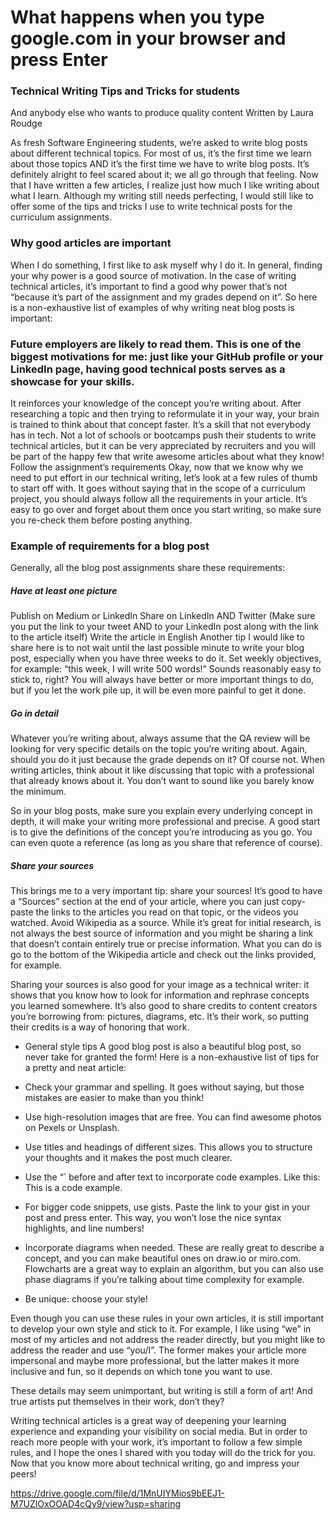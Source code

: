 # What happens when you type google.com in your browser and press Enter


### Technical Writing Tips and Tricks for students


And anybody else who wants to produce quality content
Written by Laura Roudge





As fresh Software Engineering students, we’re asked to write blog posts about different technical topics. For most of us, it’s the first time we learn about those topics AND it’s the first time we have to write blog posts. It’s definitely alright to feel scared about it; we all go through that feeling. Now that I have written a few articles, I realize just how much I like writing about what I learn. Although my writing still needs perfecting, I would still like to offer some of the tips and tricks I use to write technical posts for the curriculum assignments.

### Why good articles are important
When I do something, I first like to ask myself why I do it. In general, finding your why power is a good source of motivation. In the case of writing technical articles, it’s important to find a good why power that’s not “because it’s part of the assignment and my grades depend on it”. So here is a non-exhaustive list of examples of why writing neat blog posts is important:

### Future employers are likely to read them. This is one of the biggest motivations for me: just like your GitHub profile or your LinkedIn page, having good technical posts serves as a showcase for your skills.
It reinforces your knowledge of the concept you’re writing about. After researching a topic and then trying to reformulate it in your way, your brain is trained to think about that concept faster.
It’s a skill that not everybody has in tech. Not a lot of schools or bootcamps push their students to write technical articles, but it can be very appreciated by recruiters and you will be part of the happy few that write awesome articles about what they know!
Follow the assignment’s requirements
Okay, now that we know why we need to put effort in our technical writing, let’s look at a few rules of thumb to start off with. It goes without saying that in the scope of a curriculum project, you should always follow all the requirements in your article. It’s easy to go over and forget about them once you start writing, so make sure you re-check them before posting anything.


 ### Example of requirements for a blog post

Generally, all the blog post assignments share these requirements:

##### Have at least one picture
Publish on Medium or LinkedIn
Share on LinkedIn AND Twitter (Make sure you put the link to your tweet AND to your LinkedIn post along with the link to the article itself)
Write the article in English
Another tip I would like to share here is to not wait until the last possible minute to write your blog post, especially when you have three weeks to do it. Set weekly objectives, for example: “this week, I will write 500 words!” Sounds reasonably easy to stick to, right? You will always have better or more important things to do, but if you let the work pile up, it will be even more painful to get it done.

##### Go in detail
Whatever you’re writing about, always assume that the QA review will be looking for very specific details on the topic you’re writing about. Again, should you do it just because the grade depends on it? Of course not. When writing articles, think about it like discussing that topic with a professional that already knows about it. You don’t want to sound like you barely know the minimum.

So in your blog posts, make sure you explain every underlying concept in depth, it will make your writing more professional and precise. A good start is to give the definitions of the concept you’re introducing as you go. You can even quote a reference (as long as you share that reference of course).

##### Share your sources
This brings me to a very important tip: share your sources! It’s good to have a “Sources” section at the end of your article, where you can just copy-paste the links to the articles you read on that topic, or the videos you watched. Avoid Wikipedia as a source. While it’s great for initial research, is not always the best source of information and you might be sharing a link that doesn’t contain entirely true or precise information. What you can do is go to the bottom of the Wikipedia article and check out the links provided, for example.

Sharing your sources is also good for your image as a technical writer: it shows that you know how to look for information and rephrase concepts you learned somewhere. It’s also good to share credits to content creators you’re borrowing from: pictures, diagrams, etc. It’s their work, so putting their credits is a way of honoring that work.

* General style tips
A good blog post is also a beautiful blog post, so never take for granted the form! Here is a non-exhaustive list of tips for a pretty and neat article:

* Check your grammar and spelling. It goes without saying, but those mistakes are easier to make than you think!
* Use high-resolution images that are free. You can find awesome photos on Pexels or Unsplash.
* Use titles and headings of different sizes. This allows you to structure your thoughts and it makes the post much clearer.
* Use the “` before and after text to incorporate code examples. Like this: This is a code example.
* For bigger code snippets, use gists. Paste the link to your gist in your post and press enter. This way, you won’t lose the nice syntax highlights, and line numbers!
* Incorporate diagrams when needed. These are really great to describe a concept, and you can make beautiful ones on draw.io or miro.com. Flowcharts are a great way to explain an algorithm, but you can also use phase diagrams if you’re talking about time complexity for example.
* Be unique: choose your style!

Even though you can use these rules in your own articles, it is still important to develop your own style and stick to it. For example, I like using “we” in most of my articles and not address the reader directly, but you might like to address the reader and use “you/I”. The former makes your article more impersonal and maybe more professional, but the latter makes it more inclusive and fun, so it depends on which tone you want to use.

These details may seem unimportant, but writing is still a form of art! And true artists put themselves in their work, don’t they?



Writing technical articles is a great way of deepening your learning experience and expanding your visibility on social media. But in order to reach more people with your work, it’s important to follow a few simple rules, and I hope the ones I shared with you today will do the trick for you. Now that you know more about technical writing, go and impress your peers!

https://drive.google.com/file/d/1MnUIYMios9bEEJ1-M7UZlOxOOAD4cQy9/view?usp=sharing
